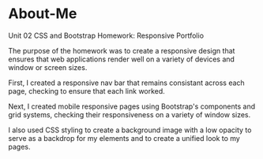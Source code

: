 # About-Me
Unit 02 CSS and Bootstrap Homework: Responsive Portfolio

The purpose of the homework was to create a responsive design that ensures that web applications render well on a variety of devices and window or screen sizes. 

First, I created a responsive nav bar that remains consistant across each page, checking to ensure that each link worked.

Next, I created mobile responsive pages using Bootstrap's components and grid systems, checking their responsiveness on a variety of window sizes.

I also used CSS styling to create a background image with a low opacity to serve as a backdrop for my elements and to create a unified look to my pages.

